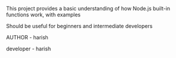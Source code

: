 This project provides a basic understanding of how Node.js built-in functions work, with examples

Should be useful for beginners and intermediate developers

AUTHOR - harish

developer - harish